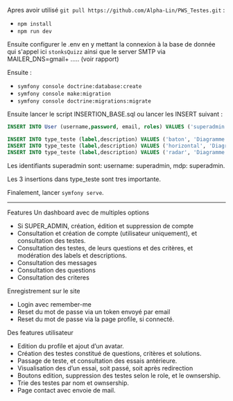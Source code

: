 Apres avoir utilisé `git pull https://github.com/Alpha-Lin/PWS_Testes.git` :
+ `npm install`
+ `npm run dev`

Ensuite configurer le .env en y mettant la connexion à la base de donnée qui s'appel ici `stonksQuizz` ainsi que le server SMTP via MAILER_DNS=gmail+ ..... (voir rapport)

Ensuite :
+ `symfony console doctrine:database:create` 
+ `symfony console make:migration` 
+ `symfony console doctrine:migrations:migrate`

Ensuite lancer le script INSERTION_BASE.sql ou lancer les INSERT suivant : 

```sql
INSERT INTO User (username,password, email, roles) VALUES ('superadmin', 'superadmin', 'changeme@gmail.com', 'ROLE_SUPER_ADMIN');

INSERT INTO type_teste (label,description) VALUES ('baton', 'Diagramme en bâton');
INSERT INTO type_teste (label,description) VALUES ('horizontal', 'Diagramme horizontal');
INSERT INTO type_teste (label,description) VALUES ('radar', 'Diagramme en radar');
```

Les identifiants superadmin sont: username: superadmin, mdp: superadmin. 

Les 3 insertions dans type_teste sont tres importante.

Finalement, lancer `symfony serve`.

------------------------------

Features
Un dashboard avec de multiples options
+ Si SUPER_ADMIN, création, édition et suppression de compte
+ Consultation et création de compte (utilisateur uniquement), et consultation des testes. 
+ Consultation des testes, de leurs questions et des critères, et modération des labels et descriptions.
+ Consultation des messages
+ Consultation des questions
+ Consultation des criteres
  
Enregistrement sur le site
+ Login avec remember-me
+ Reset du mot de passe via un token envoyé par email
+ Reset du mot de passe via la page profile, si connecté.

Des features utilisateur 
+ Edition du profile et ajout d’un avatar.
+ Création des testes constitué de questions, critères et solutions.
+ Passage de teste, et consultation des essais antérieure.
+ Visualisation des d’un essai, soit passé, soit après redirection
+ Boutons edition, suppression des testes selon le role, et le ownsership.
+ Trie des testes par nom et ownsership.
+ Page contact avec envoie de mail.

